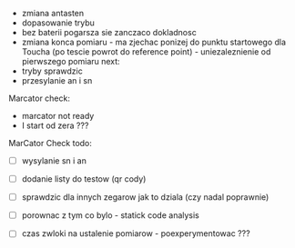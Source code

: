 - zmiana antasten
- dopasowanie trybu 
- bez baterii pogarsza sie zanczaco dokladnosc
- zmiana konca pomiaru - ma zjechac ponizej do punktu startowego dla Toucha (po tescie powrot do reference point) - uniezaleznienie od pierwszego pomiaru
next:
- tryby sprawdzic
- przesylanie an i sn



Marcator check:
- marcator not ready
- I start od zera ???




MarCator Check todo:
- [ ] wysylanie sn i an
- [ ] dodanie listy do testow (qr cody)
- [ ] sprawdzic dla innych zegarow jak to dziala (czy nadal poprawnie)
- [ ] porownac z tym co bylo - statick code analysis
- [ ] czas zwloki na ustalenie pomiarow - poexperymentowac ???


